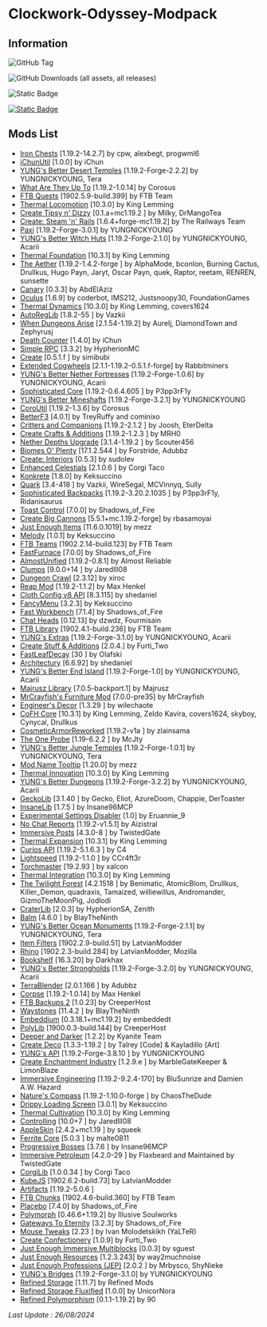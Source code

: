 # Clockwork-Odyssey-Modpack 

## Information

![GitHub Tag](https://img.shields.io/github/v/tag/RLLanonymous/Clockwork-Odyssey-Modpack?sort=date&style=for-the-badge&logo=gitbook)

![GitHub Downloads (all assets, all releases)](https://img.shields.io/github/downloads/RLLanonymous/Clockwork-Odyssey-Modpack/total?style=for-the-badge&logo=github&color=%23209403)

![Static Badge](https://img.shields.io/badge/Latest%20Minecraft%20Version%20Supported-1.19.2-%2307b1e0?style=for-the-badge)

[![Static Badge](https://img.shields.io/badge/Modpack%20Wiki-%23555555?style=for-the-badge)](https://github.com/RLLanonymous/Clockwork-Odyssey-Modpack/wiki)





## Mods List

- [Iron Chests](https://www.curseforge.com/projects/228756) [1.19.2-14.2.7] by cpw, alexbegt, progwml6
- [iChunUtil](https://www.curseforge.com/projects/229060) [1.0.0] by iChun
- [YUNG's Better Desert Temples](https://www.curseforge.com/projects/631016) [1.19.2-Forge-2.2.2] by YUNGNICKYOUNG, Tera
- [What Are They Up To](https://www.curseforge.com/projects/945479) [1.19.2-1.0.14] by Corosus
- [FTB Quests](https://www.curseforge.com/projects/289412) [1902.5.9-build.399] by FTB Team
- [Thermal Locomotion](https://www.curseforge.com/projects/406959) [10.3.0] by King Lemming
- [Create Tipsy n' Dizzy](https://www.curseforge.com/projects/952062) [0.1.a+mc1.19.2
] by Milky, DrMangoTea
- [Create: Steam 'n' Rails](https://www.curseforge.com/projects/688231) [1.6.4+forge-mc1.19.2] by The Railways Team
- [Paxi](https://www.curseforge.com/projects/515708) [1.19.2-Forge-3.0.1] by YUNGNICKYOUNG
- [YUNG's Better Witch Huts](https://www.curseforge.com/projects/631401) [1.19.2-Forge-2.1.0] by YUNGNICKYOUNG, Acarii
- [Thermal Foundation](https://www.curseforge.com/projects/222880) [10.3.1] by King Lemming
- [The Aether](https://www.curseforge.com/projects/255308) [1.19.2-1.4.2-forge
] by AlphaMode, bconlon, Burning Cactus, Drullkus, Hugo Payn, Jaryt, Oscar Payn, quek, Raptor, reetam, RENREN, sunsette
- [Canary](https://www.curseforge.com/projects/665658) [0.3.3] by AbdElAziz
- [Oculus](https://www.curseforge.com/projects/581495) [1.6.9] by coderbot, IMS212, Justsnoopy30, FoundationGames
- [Thermal Dynamics](https://www.curseforge.com/projects/227443) [10.3.0] by King Lemming, covers1624
- [AutoRegLib](https://www.curseforge.com/projects/250363) [1.8.2-55
] by Vazkii
- [When Dungeons Arise](https://www.curseforge.com/projects/442508) [2.1.54-1.19.2] by Aurelj, DiamondTown and Zephyrusj
- [Death Counter](https://www.curseforge.com/projects/229068) [1.4.0] by iChun
- [Simple RPC](https://www.curseforge.com/projects/411816) [3.3.2] by HypherionMC
- [Create](https://www.curseforge.com/projects/328085) [0.5.1.f
] by simibubi
- [Extended Cogwheels](https://www.curseforge.com/projects/739973) [2.1.1-1.19.2-0.5.1.f-forge] by Rabbitminers
- [YUNG's Better Nether Fortresses](https://www.curseforge.com/projects/817651) [1.19.2-Forge-1.0.6] by YUNGNICKYOUNG, Acarii
- [Sophisticated Core](https://www.curseforge.com/projects/618298) [1.19.2-0.6.4.605
] by P3pp3rF1y
- [YUNG's Better Mineshafts](https://www.curseforge.com/projects/389665) [1.19.2-Forge-3.2.1] by YUNGNICKYOUNG
- [CoroUtil](https://www.curseforge.com/projects/237749) [1.19.2-1.3.6] by Corosus
- [BetterF3](https://www.curseforge.com/projects/401648) [4.0.1] by TreyRuffy and cominixo
- [Critters and Companions](https://www.curseforge.com/projects/574913) [1.19.2-2.1.2
] by Joosh, EterDelta
- [Create Crafts & Additions](https://www.curseforge.com/projects/439890) [1.19.2-1.2.3
] by MRH0
- [Nether Depths Upgrade](https://www.curseforge.com/projects/670011) [3.1.4-1.19.2
] by Scouter456
- [Biomes O' Plenty](https://www.curseforge.com/projects/220318) [17.1.2.544
] by Forstride, Adubbz
- [Create: Interiors](https://www.curseforge.com/projects/906239) [0.5.3] by sudolev
- [Enhanced Celestials](https://www.curseforge.com/projects/438447) [2.1.0.6
] by Corgi Taco
- [Konkrete](https://www.curseforge.com/projects/410295) [1.8.0] by Keksuccino
- [Quark](https://www.curseforge.com/projects/243121) [3.4-418
] by Vazkii, WireSegal, MCVinnyq, Sully
- [Sophisticated Backpacks](https://www.curseforge.com/projects/422301) [1.19.2-3.20.2.1035
] by P3pp3rF1y, Ridanisaurus
- [Toast Control](https://www.curseforge.com/projects/271740) [7.0.0] by Shadows_of_Fire
- [Create Big Cannons](https://www.curseforge.com/projects/646668) [5.5.1+mc.1.19.2-forge] by rbasamoyai
- [Just Enough Items](https://www.curseforge.com/projects/238222) [11.6.0.1019] by mezz
- [Melody](https://www.curseforge.com/projects/938643) [1.0.1] by Keksuccino
- [FTB Teams](https://www.curseforge.com/projects/404468) [1902.2.14-build.123] by FTB Team
- [FastFurnace](https://www.curseforge.com/projects/299540) [7.0.0] by Shadows_of_Fire
- [AlmostUnified](https://www.curseforge.com/projects/633823) [1.19.2-0.8.1] by Almost Reliable
- [Clumps](https://www.curseforge.com/projects/256717) [9.0.0+14
] by Jaredlll08
- [Dungeon Crawl](https://www.curseforge.com/projects/324973) [2.3.12] by xiroc
- [Reap Mod](https://www.curseforge.com/projects/244256) [1.19.2-1.1.2] by Max Henkel
- [Cloth Config v8 API](https://www.curseforge.com/projects/348521) [8.3.115] by shedaniel
- [FancyMenu](https://www.curseforge.com/projects/367706) [3.2.3] by Keksuccino
- [Fast Workbench](https://www.curseforge.com/projects/288885) [7.1.4] by Shadows_of_Fire
- [Chat Heads](https://www.curseforge.com/projects/407206) [0.12.13] by dzwdz, Fourmisain
- [FTB Library](https://www.curseforge.com/projects/404465) [1902.4.1-build.236] by FTB Team
- [YUNG's Extras](https://www.curseforge.com/projects/480006) [1.19.2-Forge-3.1.0] by YUNGNICKYOUNG, Acarii
- [Create Stuff & Additions](https://www.curseforge.com/projects/466792) [2.0.4.] by Furti_Two
- [FastLeafDecay](https://www.curseforge.com/projects/230976) [30
] by Olafski
- [Architectury](https://www.curseforge.com/projects/419699) [6.6.92] by shedaniel
- [YUNG's Better End Island](https://www.curseforge.com/projects/901344) [1.19.2-Forge-1.0] by YUNGNICKYOUNG, Acarii
- [Majrusz Library](https://www.curseforge.com/projects/437409) [7.0.5-backport.1] by Majrusz
- [MrCrayfish's Furniture Mod](https://www.curseforge.com/projects/55438) [7.0.0-pre35] by MrCrayfish
- [Engineer's Decor](https://www.curseforge.com/projects/313866) [1.3.29
] by wilechaote
- [CoFH Core](https://www.curseforge.com/projects/69162) [10.3.1] by King Lemming, Zeldo Kavira, covers1624, skyboy, Cynycal, Drullkus
- [CosmeticArmorReworked](https://www.curseforge.com/projects/237307) [1.19.2-v1a
] by zlainsama
- [The One Probe](https://www.curseforge.com/projects/245211) [1.19-6.2.2
] by McJty
- [YUNG's Better Jungle Temples](https://www.curseforge.com/projects/897669) [1.19.2-Forge-1.0.1] by YUNGNICKYOUNG, Tera
- [Mod Name Tooltip](https://www.curseforge.com/projects/238747) [1.20.0] by mezz
- [Thermal Innovation](https://www.curseforge.com/projects/291737) [10.3.0] by King Lemming
- [YUNG's Better Dungeons](https://www.curseforge.com/projects/510089) [1.19.2-Forge-3.2.2] by YUNGNICKYOUNG, Acarii
- [GeckoLib](https://www.curseforge.com/projects/388172) [3.1.40
] by Gecko, Eliot, AzureDoom, Chappie, DerToaster
- [InsaneLib](https://www.curseforge.com/projects/465109) [1.7.5
] by Insane96MCP
- [Experimental Settings Disabler](https://www.curseforge.com/projects/926083) [1.0] by Eruannie_9
- [No Chat Reports](https://www.curseforge.com/projects/634062) [1.19.2-v1.5.1] by Aizistral
- [Immersive Posts](https://www.curseforge.com/projects/314645) [4.3.0-8
] by TwistedGate
- [Thermal Expansion](https://www.curseforge.com/projects/69163) [10.3.1] by King Lemming
- [Curios API](https://www.curseforge.com/projects/309927) [1.19.2-5.1.6.3
] by C4
- [Lightspeed](https://modrinth.com/mod/US93mifm) [1.19.2-1.1.0
] by CCr4ft3r
- [Torchmaster](https://www.curseforge.com/projects/254268) [19.2.93
] by xalcon
- [Thermal Integration](https://www.curseforge.com/projects/626708) [10.3.0] by King Lemming
- [The Twilight Forest](https://www.curseforge.com/projects/227639) [4.2.1518
] by Benimatic, AtomicBlom, Drullkus, Killer_Demon, quadraxis, Tamaized, williewillus, Andromander, GizmoTheMoonPig, Jodlodi
- [CraterLib](https://www.curseforge.com/projects/867099) [2.0.3] by HypherionSA, Zenith
- [Balm](https://www.curseforge.com/projects/531761) [4.6.0
] by BlayTheNinth
- [YUNG's Better Ocean Monuments](https://www.curseforge.com/projects/689238) [1.19.2-Forge-2.1.1] by YUNGNICKYOUNG, Tera
- [Item Filters](https://www.curseforge.com/projects/309674) [1902.2.9-build.51] by LatvianModder
- [Rhino](https://www.curseforge.com/projects/416294) [1902.2.3-build.284] by LatvianModder, Mozilla
- [Bookshelf](https://www.curseforge.com/projects/228525) [16.3.20] by Darkhax
- [YUNG's Better Strongholds](https://www.curseforge.com/projects/465575) [1.19.2-Forge-3.2.0] by YUNGNICKYOUNG, Acarii
- [TerraBlender](https://www.curseforge.com/projects/563928) [2.0.1.166
] by Adubbz
- [Corpse](https://www.curseforge.com/projects/316582) [1.19.2-1.0.14] by Max Henkel
- [FTB Backups 2](https://www.curseforge.com/projects/622737) [1.0.23] by CreeperHost
- [Waystones](https://www.curseforge.com/projects/245755) [11.4.2
] by BlayTheNinth
- [Embeddium](https://www.curseforge.com/projects/908741) [0.3.18.1+mc1.19.2] by embeddedt
- [PolyLib](https://www.curseforge.com/projects/576589) [1900.0.3-build.144] by CreeperHost
- [Deeper and Darker](https://www.curseforge.com/projects/659011) [1.2.2] by Kyanite Team
- [Create Deco](https://www.curseforge.com/projects/509285) [1.3.3-1.19.2
] by Talrey [Code] & Kayladillo [Art]
- [YUNG's API](https://www.curseforge.com/projects/421850) [1.19.2-Forge-3.8.10
] by YUNGNICKYOUNG
- [Create Enchantment Industry](https://www.curseforge.com/projects/688768) [1.2.9.e
] by MarbleGateKeeper & LimonBlaze
- [Immersive Engineering](https://www.curseforge.com/projects/231951) [1.19.2-9.2.4-170] by BluSunrize and Damien A.W. Hazard
- [Nature's Compass](https://www.curseforge.com/projects/252848) [1.19.2-1.10.0-forge
] by ChaosTheDude
- [Drippy Loading Screen](https://www.curseforge.com/projects/511770) [3.0.1] by Keksuccino
- [Thermal Cultivation](https://www.curseforge.com/projects/271835) [10.3.0] by King Lemming
- [Controlling](https://www.curseforge.com/projects/250398) [10.0+7
] by Jaredlll08
- [AppleSkin](https://www.curseforge.com/projects/248787) [2.4.2+mc1.19
] by squeek
- [Ferrite Core](https://www.curseforge.com/projects/429235) [5.0.3
] by malte0811
- [Progressive Bosses](https://www.curseforge.com/projects/289466) [3.7.6
] by Insane96MCP
- [Immersive Petroleum](https://www.curseforge.com/projects/268250) [4.2.0-29
] by Flaxbeard and Maintained by TwistedGate
- [CorgiLib](https://www.curseforge.com/projects/693313) [1.0.0.34
] by Corgi Taco
- [KubeJS](https://www.curseforge.com/projects/238086) [1902.6.2-build.73] by LatvianModder
- [Artifacts](https://www.curseforge.com/projects/312353) [1.19.2-5.0.6
]
- [FTB Chunks](https://www.curseforge.com/projects/314906) [1902.4.6-build.360] by FTB Team
- [Placebo](https://www.curseforge.com/projects/283644) [7.4.0] by Shadows_of_Fire
- [Polymorph](https://www.curseforge.com/projects/388800) [0.46.6+1.19.2] by Illusive Soulworks
- [Gateways To Eternity](https://www.curseforge.com/projects/417802) [3.2.3] by Shadows_of_Fire
- [Mouse Tweaks](https://www.curseforge.com/projects/60089) [2.23
] by Ivan Molodetskikh (YaLTeR)
- [Create Confectionery](https://www.curseforge.com/projects/531834) [1.0.9] by Furti_Two
- [Just Enough Immersive Multiblocks](https://www.curseforge.com/projects/634571) [0.0.3] by sguest
- [Just Enough Resources](https://www.curseforge.com/projects/240630) [1.2.3.243] by way2muchnoise
- [Just Enough Professions (JEP)](https://www.curseforge.com/projects/417645) [2.0.2
] by Mrbysco, ShyNieke
- [YUNG's Bridges](https://www.curseforge.com/projects/536660) [1.19.2-Forge-3.1.0] by YUNGNICKYOUNG
- [Refined Storage](https://www.curseforge.com/projects/243076) [1.11.7] by Refined Mods
- [Refined Storage Fluxified](https://www.curseforge.com/projects/383669) [1.0.0] by UnicorNora
- [Refined Polymorphism](https://www.curseforge.com/projects/943086) [0.1.1-1.19.2] by 90

 *Last Update : 26/08/2024*
